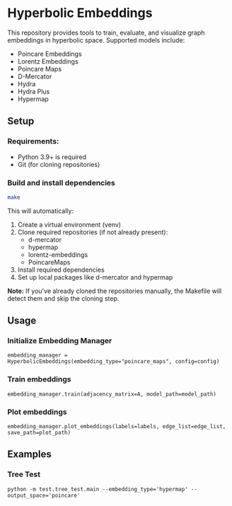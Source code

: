 # Hyperbolic Embeddings

This repository provides tools to train, evaluate, and visualize graph embeddings in hyperbolic space.
Supported models include:

- Poincare Embeddings
- Lorentz Embeddings
- Poincare Maps
- D-Mercator
- Hydra
- Hydra Plus
- Hypermap


## Setup

### Requirements:

- Python 3.9+ is required
- Git (for cloning repositories)

### Build and install dependencies 

```bash
make
```

This will automatically:

1. Create a virtual environment (venv)
2. Clone required repositories (if not already present):
   - d-mercator
   - hypermap
   - lorentz-embeddings
   - PoincareMaps
3. Install required dependencies
4. Set up local packages like d-mercator and hypermap

**Note:** If you've already cloned the repositories manually, the Makefile will detect them and skip the cloning step.

## Usage

### Initialize Embedding Manager

```
embedding_manager = HyperbolicEmbeddings(embedding_type="poincare_maps", config=config)
```

### Train embeddings

```
embedding_manager.train(adjacency_matrix=A, model_path=model_path)
```

### Plot embeddings

```
embedding_manager.plot_embeddings(labels=labels, edge_list=edge_list, save_path=plot_path)
```


## Examples


### Tree Test
```
python -m test.tree_test.main --embedding_type='hypermap' --output_space='poincare'
```